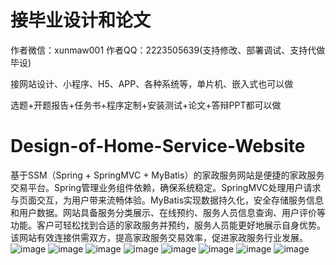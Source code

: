 # 接毕业设计和论文
作者微信：xunmaw001  作者QQ：2223505639(支持修改、部署调试、支持代做毕设)

接网站设计、小程序、H5、APP、各种系统等，单片机、嵌入式也可以做

选题+开题报告+任务书+程序定制+安装测试+论文+答辩PPT都可以做
# Design-of-Home-Service-Website
基于SSM（Spring + SpringMVC + MyBatis）的家政服务网站是便捷的家政服务交易平台。Spring管理业务组件依赖，确保系统稳定。SpringMVC处理用户请求与页面交互，为用户带来流畅体验。MyBatis实现数据持久化，安全存储服务信息和用户数据。网站具备服务分类展示、在线预约、服务人员信息查询、用户评价等功能。客户可轻松找到合适的家政服务并预约，服务人员能更好地展示自身优势。该网站有效连接供需双方，提高家政服务交易效率，促进家政服务行业发展。
![image](https://github.com/user-attachments/assets/8da487ec-cfca-421e-a71a-e0b80aeb90a5)
![image](https://github.com/user-attachments/assets/073d8a54-5f5a-42a1-8b87-ec9842baece6)
![image](https://github.com/user-attachments/assets/f93bc679-e626-4a22-9d8f-0dbb64f7d93e)
![image](https://github.com/user-attachments/assets/b94f796f-11f4-4631-9607-5e328425bf22)
![image](https://github.com/user-attachments/assets/32ac0279-9ba3-4602-ae92-44ebea58dfe1)
![image](https://github.com/user-attachments/assets/efd11715-8408-4842-ada5-b30dd2d6f51b)
![image](https://github.com/user-attachments/assets/029dd149-60f0-4b9d-9395-873b8f8b6ea1)
![image](https://github.com/user-attachments/assets/f494ae2a-49e7-432a-8be0-a2e21912e64c)
